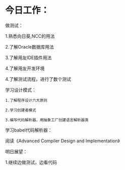 # 今日工作：

做测试：

1.熟悉向日葵,NCC的用法

2.了解Oracle数据库用法

3.了解用友IDE插件用法

4.了解用友开发环境

4.了解测试流程，进行了数个测试

学习设计模式：

    1.了解程序设计六大原则

    2.学习创建者模式

    3.编写代码解析器，用抽象工厂创建语言解析器类

学习babel代码解析器：

阅读《Advanced
Compiler Design and Implementation》

明日展望：

1.继续边做测试，边看代码

